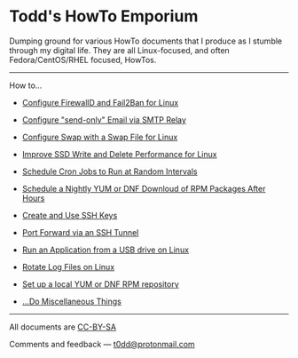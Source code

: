 # Todd's HowTo Emporium

Dumping ground for various HowTo documents that I produce as I stumble through
my digital life. They are all Linux-focused, and often Fedora/CentOS/RHEL
focused, HowTos.

---

How to...

* [Configure FirewallD and Fail2Ban for Linux](https://github.com/taw00/howto/blob/master/howto-configure-firewalld-and-fail2ban-for-linux.md)
* [Configure "send-only" Email via SMTP Relay](https://github.com/taw00/howto/blob/master/howto-configure-send-only-email-via-smtp-relay.md)
* [Configure Swap with a Swap File for Linux](https://github.com/taw00/howto/blob/master/howto-configure-swap-file-for-linux.md)
* [Improve SSD Write and Delete Performance for Linux](https://github.com/taw00/howto/blob/master/howto-enable-ssd-trim-for-linux.md)
* [Schedule Cron Jobs to Run at Random Intervals](https://github.com/taw00/howto/blob/master/howto-schedule-cron-jobs-to-run-at-random-intervals.md)
* [Schedule a Nightly YUM or DNF Downloud of RPM Packages After Hours](https://github.com/taw00/howto/blob/master/howto-schedule-cron-jobs-to-download-rpm-packages-after-hours.md)
* [Create and Use SSH Keys](https://github.com/taw00/howto/blob/master/howto-ssh-keys.md)
* [Port Forward via an SSH Tunnel](https://github.com/taw00/howto/blob/master/howto-ssh-tunnel.md)
* [Run an Application from a USB drive on Linux](https://github.com/taw00/howto/blob/master/howto-run-an-application-from-a-usb-drive-on-linux.md)
* [Rotate Log Files on Linux](https://github.com/taw00/howto/blob/master/howto-logrotate.md)
* [Set up a local YUM or DNF RPM repository](https://github.com/taw00/howto/blob/master/howto-setup-a-local-yum-dnf-repository.md)

* [...Do Miscellaneous Things](https://github.com/taw00/howto/blob/master/howto-miscellaneous-useful-things.md)

---

All documents are [CC-BY-SA](https://github.com/taw00/howto/blob/master/LICENSE.cc-by-sa.md)

Comments and feedback &mdash; <t0dd@protonmail.com>

